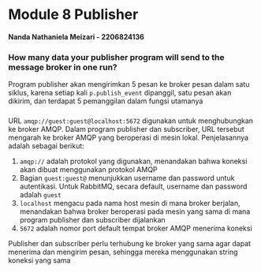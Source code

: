# Module 8 Publisher

#### Nanda Nathaniela Meizari - 2206824136

### How many data your publisher program will send to the message broker in one run?
Program publisher akan mengirimkan 5 pesan ke broker pesan dalam satu siklus, karena setiap kali `p.publish_event` dipanggil, satu pesan akan dikirim, dan terdapat 5 pemanggilan dalam fungsi utamanya

###
URL `amqp://guest:guest@localhost:5672` digunakan untuk menghubungkan ke broker AMQP. Dalam program publisher dan subscriber, URL tersebut mengarah ke broker AMQP yang beroperasi di mesin lokal. Penjelasannya adalah sebagai berikut:
1. `amqp://` adalah protokol yang digunakan, menandakan bahwa koneksi akan dibuat menggunakan protokol AMQP
2. Bagian `guest:guest@` menunjukkan username dan password untuk autentikasi. Untuk RabbitMQ, secara default, username dan password adalah `guest`
3. `localhost` mengacu pada nama host mesin di mana broker berjalan, menandakan bahwa broker beroperasi pada mesin yang sama di mana program publisher dan subscriber dijalankan
4. `5672` adalah nomor port default tempat broker AMQP menerima koneksi

Publisher dan subscriber perlu terhubung ke broker yang sama agar dapat menerima dan mengirim pesan, sehingga mereka menggunakan string koneksi yang sama